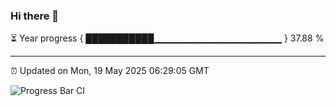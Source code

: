 ### Hi there 👋

⏳ Year progress { ███████████▁▁▁▁▁▁▁▁▁▁▁▁▁▁▁▁▁▁▁ } 37.88 %

---

⏰ Updated on Mon, 19 May 2025 06:29:05 GMT

![Progress Bar CI](https://github.com/liununu/liununu/workflows/Progress%20Bar%20CI/badge.svg)
